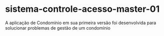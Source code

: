 # sistema-controle-acesso-master-01
A aplicação de  Condomínio em sua primeira versão  foi desenvolvida para solucionar problemas de gestão de um condomínio
